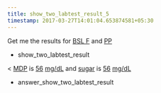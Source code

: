 ```yaml
---
title: show_two_labtest_result_5
timestamp: 2017-03-27T14:01:04.653874581+05:30
---
```


Get me the results for [BSL F](labtest_name_1) and [PP](labtest_name_2)
* show_two_labtest_result

< [MDP](labtest_name_1) is [56](value_1) [mg/dL](unit_1) and [sugar](labtest_name_2) is [56](value_2) [mg/dL](unit_2)
* answer_show_two_labtest_result
